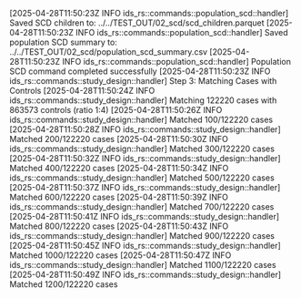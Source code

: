 [2025-04-28T11:50:23Z INFO  ids_rs::commands::population_scd::handler] Saved SCD children to: ../../TEST_OUT/02_scd/scd_children.parquet
[2025-04-28T11:50:23Z INFO  ids_rs::commands::population_scd::handler] Saved population SCD summary to: ../../TEST_OUT/02_scd/population_scd_summary.csv
[2025-04-28T11:50:23Z INFO  ids_rs::commands::population_scd::handler] Population SCD command completed successfully
[2025-04-28T11:50:23Z INFO  ids_rs::commands::study_design::handler] Step 3: Matching Cases with Controls
[2025-04-28T11:50:24Z INFO  ids_rs::commands::study_design::handler] Matching 122220 cases with 863573 controls (ratio 1:4)
[2025-04-28T11:50:26Z INFO  ids_rs::commands::study_design::handler] Matched 100/122220 cases
[2025-04-28T11:50:28Z INFO  ids_rs::commands::study_design::handler] Matched 200/122220 cases
[2025-04-28T11:50:30Z INFO  ids_rs::commands::study_design::handler] Matched 300/122220 cases
[2025-04-28T11:50:32Z INFO  ids_rs::commands::study_design::handler] Matched 400/122220 cases
[2025-04-28T11:50:34Z INFO  ids_rs::commands::study_design::handler] Matched 500/122220 cases
[2025-04-28T11:50:37Z INFO  ids_rs::commands::study_design::handler] Matched 600/122220 cases
[2025-04-28T11:50:39Z INFO  ids_rs::commands::study_design::handler] Matched 700/122220 cases
[2025-04-28T11:50:41Z INFO  ids_rs::commands::study_design::handler] Matched 800/122220 cases
[2025-04-28T11:50:43Z INFO  ids_rs::commands::study_design::handler] Matched 900/122220 cases
[2025-04-28T11:50:45Z INFO  ids_rs::commands::study_design::handler] Matched 1000/122220 cases
[2025-04-28T11:50:47Z INFO  ids_rs::commands::study_design::handler] Matched 1100/122220 cases
[2025-04-28T11:50:49Z INFO  ids_rs::commands::study_design::handler] Matched 1200/122220 cases
